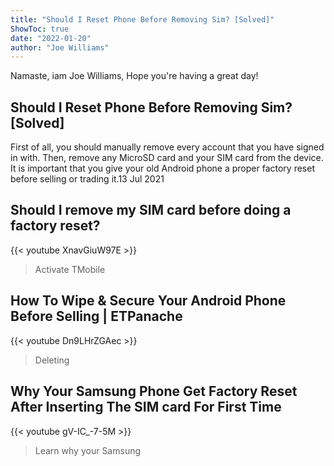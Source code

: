 ```yaml
---
title: "Should I Reset Phone Before Removing Sim? [Solved]"
ShowToc: true 
date: "2022-01-20"
author: "Joe Williams" 
---
```


Namaste, iam Joe Williams, Hope you're having a great day!
## Should I Reset Phone Before Removing Sim? [Solved]
First of all, you should manually remove every account that you have signed in with. Then, remove any MicroSD card and your SIM card from the device. It is important that you give your old Android phone a proper factory reset before selling or trading it.13 Jul 2021

## Should I remove my SIM card before doing a factory reset?
{{< youtube XnavGiuW97E >}}
>Activate TMobile 

## How To Wipe & Secure Your Android Phone Before Selling | ETPanache
{{< youtube Dn9LHrZGAec >}}
>Deleting

## Why Your Samsung Phone Get Factory Reset After Inserting The SIM card For First Time
{{< youtube gV-IC_-7-5M >}}
>Learn why your Samsung 

